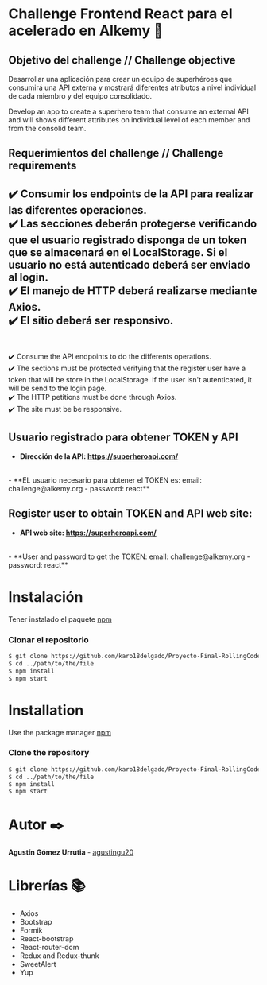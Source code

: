 # Challenge Frontend React para el acelerado en Alkemy :rocket:
## Objetivo del challenge // Challenge objective
Desarrollar una aplicación para crear un equipo de superhéroes que consumirá una API externa y mostrará diferentes atributos a nivel individual de cada miembro y del equipo consolidado.

Develop an app to create a superhero team that consume an external API and will shows different attributes on individual level of each member and from the consolid team.

## Requerimientos del challenge // Challenge requirements

✔️ Consumir los endpoints de la API para realizar las diferentes operaciones.
<br />
✔️ Las secciones deberán protegerse verificando que el usuario registrado disponga de un token que se almacenará en el LocalStorage. Si el usuario no está autenticado deberá ser enviado al login.
<br />
✔️ El manejo de HTTP deberá realizarse mediante Axios.
<br />
✔️ El sitio deberá ser responsivo.
<br />
<br />
---
✔️ Consume the API endpoints to do the differents operations.
<br />
✔️ The sections must be protected verifying that the register user have a token that will be store in the LocalStorage. If the user isn't autenticated, it will be send to the login page.
<br />
✔️ The HTTP petitions must be done through Axios.
<br />
✔️ The site must be be responsive.
<br />

## Usuario registrado para obtener TOKEN y API
- **Dirección de la API: https://superheroapi.com/**
<br />
- **EL usuario necesario para obtener el TOKEN es: email: challenge@alkemy.org - password: react**

## Register user to obtain TOKEN and API web site:
- **API web site: https://superheroapi.com/**
<br />
- **User and password to get the TOKEN: email: challenge@alkemy.org - password: react**

# Instalación
Tener instalado el paquete [npm](https://www.npmjs.com/)

### Clonar el repositorio

```bash
$ git clone https://github.com/karo18delgado/Proyecto-Final-RollingCode.git
$ cd ../path/to/the/file
$ npm install
$ npm start

```

# Installation
Use the package manager [npm](https://www.npmjs.com/)

### Clone the repository

```bash
$ git clone https://github.com/karo18delgado/Proyecto-Final-RollingCode.git
$ cd ../path/to/the/file
$ npm install
$ npm start

```

# Autor ✒️
**Agustín Gómez Urrutia** - [agustingu20](https://github.com/agustingu20)

# Librerías 📚
- Axios
- Bootstrap
- Formik
- React-bootstrap
- React-router-dom
- Redux and Redux-thunk
- SweetAlert
- Yup
